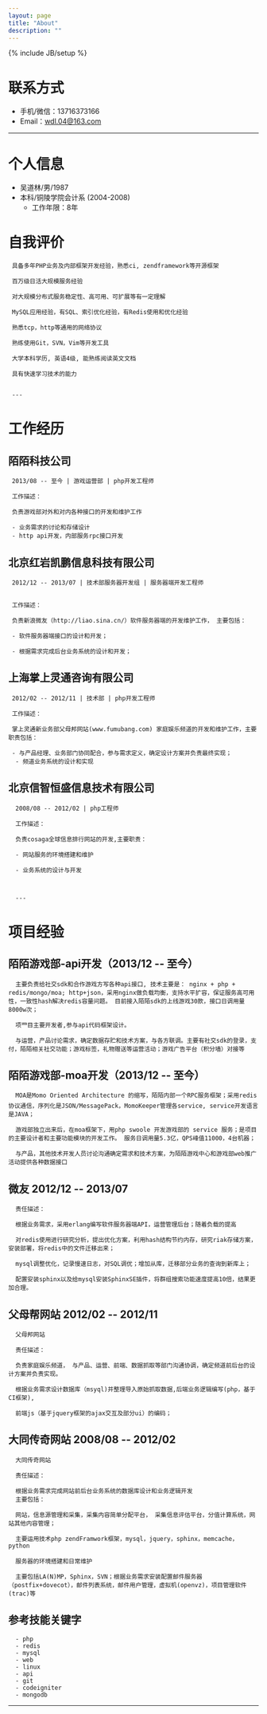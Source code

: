 ```yaml
---
layout: page
title: "About"
description: ""
---
```

{% include JB/setup %}
# 联系方式
- 手机/微信：13716373166
- Email：wdl.04@163.com 

---

# 个人信息

 - 吴道林/男/1987
  - 本科/铜陵学院会计系 (2004-2008)
     - 工作年限：8年

      
# 自我评价

     具备多年PHP业务及内部框架开发经验，熟悉ci, zendframework等开源框架

     百万级日活大规模服务经验

     对大规模分布式服务稳定性、高可用、可扩展等有一定理解

     MySQL应用经验，有SQL、索引优化经验，有Redis使用和优化经验

     熟悉tcp，http等通用的网络协议

     熟练使用Git，SVN，Vim等开发工具

     大学本科学历, 英语4级, 能熟练阅读英文文档

     具有快速学习技术的能力
      

     ---

# 工作经历

## 陌陌科技公司
     2013/08 -- 至今 | 游戏运营部 | php开发工程师

     工作描述： 

     负责游戏部对外和对内各种接口的开发和维护工作

     - 业务需求的讨论和存储设计
     - http api开发，内部服务rpc接口开发

      
## 北京红岩凯鹏信息科技有限公司

     2012/12 -- 2013/07 | 技术部服务器开发组 | 服务器端开发工程师
      

     工作描述：

     负责新浪微友（http://liao.sina.cn/）软件服务器端的开发维护工作， 主要包括：

     - 软件服务器端接口的设计和开发；

     - 根据需求完成后台业务系统的设计和开发；


## 上海掌上灵通咨询有限公司
     2012/02 -- 2012/11 | 技术部 | php开发工程师

     工作描述：

     掌上灵通新业务部父母邦网站(www.fumubang.com) 家庭娱乐频道的开发和维护工作，主要职责包括：

     - 与产品经理、业务部门协同配合，参与需求定义，确定设计方案并负责最终实现；
      - 频道业务系统的设计和实现 



## 北京信智恒盛信息技术有限公司
      2008/08 -- 2012/02 | php工程师

      工作描述：

      负责cosaga全球信息排行网站的开发,主要职责：

      - 网站服务的环境搭建和维护

      - 业务系统的设计与开发



      ---

# 项目经验

## 陌陌游戏部-api开发（2013/12 -- 至今）

      主要负责给社交sdk和合作游戏方写各种api接口, 技术主要是： nginx + php + redis/mongo/moa; http+json，采用nginx做负载均衡，支持水平扩容，保证服务高可用性，一致性hash解决redis容量问题。 目前接入陌陌sdk的上线游戏30款，接口日调用量8000w次；

      项⺫目主要开发者,参与api代码框架设计。

      与运营，产品讨论需求，确定数据存贮和技术方案，与各方联调。主要有社交sdk的登录，支付，陌陌相关社交功能；游戏标签，礼物赠送等运营活动；游戏广告平台（积分墙）对接等

## 陌陌游戏部-moa开发（2013/12 -- 至今）
      MOA是Momo Oriented Architecture 的缩写，陌陌内部一个RPC服务框架；采用redis协议通信，序列化是JSON/MessagePack，MomoKeeper管理各service, service开发语言是JAVA；

      游戏部独立出来后，在moa框架下，用php swoole 开发游戏部的 service 服务；是项目的主要设计者和主要功能模块的开发工作。 服务日调用量5.3亿，QPS峰值11000，4台机器；

      与产品，其他技术开发人员讨论沟通确定需求和技术方案，为陌陌游戏中心和游戏部web推广活动提供各种数据接口

## 微友  2012/12 -- 2013/07

      责任描述：

      根据业务需求，采用erlang编写软件服务器端API，运营管理后台；随着负载的提高

      对redis使用进行研究分析，提出优化方案，利用hash结构节约内存，研究riak存储方案，安装部署，将redis中的文件迁移出来；

      mysql调整优化，记录慢速日志，对SQL调优；增加从库，迁移部分业务的查询到新库上；

      配置安装sphinx以及给mysql安装SphinxSE插件，将群组搜索功能速度提高10倍，结果更加合理。
       

## 父母帮网站  2012/02 -- 2012/11

      父母邦网站

      责任描述：

      负责家庭娱乐频道， 与产品、运营、前端、数据抓取等部门沟通协调，确定频道前后台的设计方案并负责实现。

      根据业务需求设计数据库（msyql)并整理导入原始抓取数据,后端业务逻辑编写(php，基于CI框架),

      前端js（基于jquery框架的ajax交互及部分ui）的编码；


## 大同传奇网站 2008/08 -- 2012/02

      大同传奇网站

      责任描述：

      根据业务需求完成网站前后台业务系统的数据库设计和业务逻辑开发
      主要包括：

      网站，信息源管理和采集，采集内容简单分配平台， 采集信息评估平台，分值计算系统，网站其他内容管理；

      主要运用技术php zendFramwork框架，mysql，jquery，sphinx，memcache，python

      服务器的环境搭建和日常维护

      主要包括LA(N)MP，Sphinx，SVN；根据业务需求安装配置邮件服务器（postfix+dovecot），邮件列表系统，邮件用户管理，虚拟机(openvz)，项目管理软件(trac)等


## 参考技能关键字

      - php
      - redis
      - mysql
      - web
      - linux
      - api
      - git
      - codeigniter
      - mongodb

---
